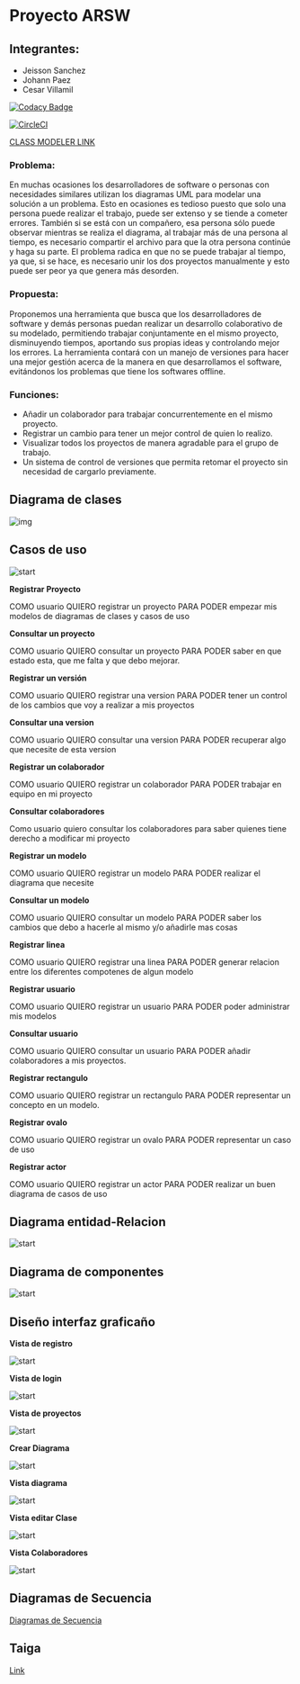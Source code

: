 # Proyecto ARSW
## Integrantes:
- Jeisson Sanchez
- Johann Paez
- Cesar Villamil


[![Codacy Badge](https://api.codacy.com/project/badge/Grade/b0345040f09d4a62b18c1560633bdee3)](https://www.codacy.com/gh/ARSW-Project-2020-think/Project?utm_source=github.com&amp;utm_medium=referral&amp;utm_content=ARSW-Project-2020-think/Project&amp;utm_campaign=Badge_Grade)

[![CircleCI](https://circleci.com/gh/ARSW-Project-2020-think/modeler.svg?style=svg)](https://circleci.com/gh/ARSW-Project-2020-think/modeler)


[CLASS MODELER LINK](https://class-modeler.herokuapp.com/)

### Problema:

En muchas ocasiones los desarrolladores de software o personas con necesidades similares utilizan los diagramas UML para modelar una solución a un problema. Esto en ocasiones es tedioso puesto que solo una persona puede realizar el trabajo, puede ser extenso y se tiende a cometer errores. También si se está con un compañero, esa persona sólo puede observar mientras se realiza el diagrama, al trabajar más de una persona al tiempo, es necesario compartir el archivo para que la otra persona continúe y haga su parte. El problema radica en que no se puede trabajar al tiempo, ya que, si se hace, es necesario unir los dos proyectos manualmente y esto puede ser peor ya que genera más desorden.

### Propuesta:

Proponemos una herramienta que busca que los desarrolladores de software y demás personas puedan realizar un desarrollo colaborativo de su modelado, permitiendo trabajar conjuntamente en el mismo proyecto, disminuyendo tiempos, aportando sus propias ideas y controlando mejor los errores. La herramienta contará con un manejo de versiones para hacer una mejor gestión acerca de la manera en que desarrollamos el software, evitándonos los problemas que tiene los softwares offline.

### Funciones:
- Añadir un colaborador para trabajar concurrentemente en el mismo proyecto.
- Registrar un cambio para tener un mejor control de quien lo realizo.
- Visualizar todos los proyectos de manera agradable para el grupo de trabajo.
- Un sistema de control de versiones que permita retomar el proyecto sin necesidad de cargarlo previamente.

## Diagrama de clases

![img](img/Diagrama%20de%20Clases.png)

## Casos de uso

![start](img/Casos%20de%20uso.png)

**Registrar Proyecto**

COMO usuario QUIERO registrar un proyecto PARA PODER empezar mis modelos de diagramas de clases y casos de uso

**Consultar un proyecto**
 
COMO usuario QUIERO consultar un proyecto PARA PODER saber en que estado esta, que me falta y que debo mejorar.

**Registrar un versión**

COMO usuario QUIERO registrar una version PARA PODER tener un control de los cambios que voy a realizar a mis proyectos	

**Consultar una version**

COMO usuario QUIERO consultar una version PARA PODER
recuperar algo que necesite de esta version

**Registrar un colaborador**

COMO usuario QUIERO registrar un colaborador PARA PODER trabajar en equipo en mi proyecto

**Consultar colaboradores**

Como usuario quiero consultar los colaboradores para saber quienes tiene derecho a modificar mi proyecto


**Registrar un modelo**

COMO usuario QUIERO registrar un modelo PARA PODER realizar el diagrama que necesite

**Consultar un modelo**

COMO usuario QUIERO consultar un modelo PARA PODER saber los cambios que debo a hacerle al mismo y/o añadirle mas cosas

**Registrar linea**

COMO usuario QUIERO registrar una linea PARA PODER generar relacion entre los diferentes compotenes de algun modelo

**Registrar usuario**

COMO usuario QUIERO registrar un usuario PARA PODER poder administrar mis modelos

**Consultar usuario**

COMO usuario QUIERO consultar un usuario PARA PODER añadir colaboradores a mis proyectos.

**Registrar rectangulo**

COMO usuario QUIERO registrar un rectangulo PARA PODER representar un concepto en un modelo. 

**Registrar ovalo**

COMO usuario QUIERO registrar un ovalo PARA PODER representar un caso de uso

**Registrar actor**

COMO usuario QUIERO registrar un actor PARA PODER realizar un buen diagrama de casos de uso


## Diagrama entidad-Relacion

![start](img/Entidad.png)

## Diagrama de componentes

![start](img/Diagramas%20de%20componentes.png)

## Diseño interfaz graficaño
**Vista de registro**

![start](img/Modeler1.PNG)

**Vista de login**


![start](img/login.PNG)

**Vista de proyectos**


![start](img/Modeler%202.PNG)

**Crear Diagrama**


![start](img/crearDiagrama.PNG)

**Vista diagrama**


![start](img/Modeler%203.PNG)

**Vista editar Clase**

![start](img/editarClase.PNG)

**Vista Colaboradores**

![start](img/colaboradores.PNG)


## Diagramas de Secuencia

[Diagramas de Secuencia](img/Secuencia)

## Taiga

[Link](https://tree.taiga.io/project/jeisonsr43-modeler/timeline)
